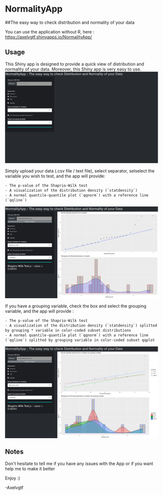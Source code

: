 # NormalityApp
##The easy way to check distribution and normality of your data

You can use the application without R, here : https://axelvgtf.shinyapps.io/NormalityApp/

## Usage

This Shiny app is designed to provide a quick view of distribution and normality of your data. Moreover, this Shiny app is very easy to use.
![](https://github.com/Axelvgtf/NormalityApp/blob/main/Shiny%20App%20launch.png)

Simply upload your data (.csv file / text file), select separator, selselect the variable you wish to test, and the app will provide:
```
- The p-value of the Shaprio-Wilk test
- A visualization of the distribution density (`statdensity`)
- A normal quantile-quantile plot (`qqnorm`) with a reference line (`qqline`)
```

![](https://github.com/Axelvgtf/NormalityApp/blob/main/Shiny%20App%20Variable.png)

If you have a grouping variable, check the box and select the grouping variable, and the app will provide :

```
- The p-value of the Shaprio-Wilk test
- A visualization of the distribution density (`statdensity`) splitted by grouping * variable in color-coded subset distributions
- A normal quantile-quantile plot (`qqnorm`) with a reference line (`qqline`) splitted by grouping variable in color-coded subset qqplot
```

![](https://github.com/Axelvgtf/NormalityApp/blob/main/Shiny%20App%20Grouping%20Var.png)

	  
## Notes 
	  

Don't hesitate to tell me if you have any issues with the App or if you want help me to make it better 

Enjoy :)

-Axelvgtf
